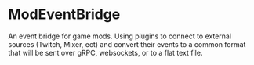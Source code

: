 # ModEventBridge
An event bridge for game mods. Using plugins to connect to external sources (Twitch, Mixer, ect) and convert their events to a common format that will be sent over gRPC, websockets, or to a flat text file.
